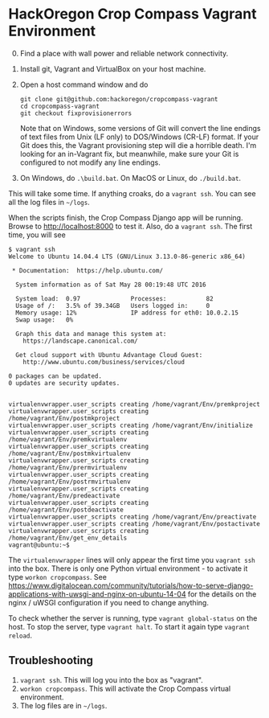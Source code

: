 # HackOregon Crop Compass Vagrant Environment

0. Find a place with wall power and reliable network connectivity.
1. Install git, Vagrant and VirtualBox on your host machine.
2. Open a host command window and do

    ```
    git clone git@github.com:hackoregon/cropcompass-vagrant
    cd cropcompass-vagrant
    git checkout fixprovisionerrors
    ```
    
    Note that on Windows, some versions of Git will convert the line endings of text files from Unix (LF only) to DOS/Windows (CR-LF) format. If your Git does this, the Vagrant provisioning step will die a horrible death. I'm looking for an in-Vagrant fix, but meanwhile, make sure your Git is configured to not modify any line endings.
3. On Windows, do `.\build.bat`. On MacOS or Linux, do `./build.bat`.

This will take some time. If anything croaks, do a `vagrant ssh`. You can see all the log files in `~/logs`.

When the scripts finish, the Crop Compass Django app will be running. Browse to <http://localhost:8000> to test it. Also, do a `vagrant ssh`. The first time, you will see

```
$ vagrant ssh
Welcome to Ubuntu 14.04.4 LTS (GNU/Linux 3.13.0-86-generic x86_64)

 * Documentation:  https://help.ubuntu.com/

  System information as of Sat May 28 00:19:48 UTC 2016

  System load:  0.97              Processes:           82
  Usage of /:   3.5% of 39.34GB   Users logged in:     0
  Memory usage: 12%               IP address for eth0: 10.0.2.15
  Swap usage:   0%

  Graph this data and manage this system at:
    https://landscape.canonical.com/

  Get cloud support with Ubuntu Advantage Cloud Guest:
    http://www.ubuntu.com/business/services/cloud

0 packages can be updated.
0 updates are security updates.


virtualenvwrapper.user_scripts creating /home/vagrant/Env/premkproject
virtualenvwrapper.user_scripts creating /home/vagrant/Env/postmkproject
virtualenvwrapper.user_scripts creating /home/vagrant/Env/initialize
virtualenvwrapper.user_scripts creating /home/vagrant/Env/premkvirtualenv
virtualenvwrapper.user_scripts creating /home/vagrant/Env/postmkvirtualenv
virtualenvwrapper.user_scripts creating /home/vagrant/Env/prermvirtualenv
virtualenvwrapper.user_scripts creating /home/vagrant/Env/postrmvirtualenv
virtualenvwrapper.user_scripts creating /home/vagrant/Env/predeactivate
virtualenvwrapper.user_scripts creating /home/vagrant/Env/postdeactivate
virtualenvwrapper.user_scripts creating /home/vagrant/Env/preactivate
virtualenvwrapper.user_scripts creating /home/vagrant/Env/postactivate
virtualenvwrapper.user_scripts creating /home/vagrant/Env/get_env_details
vagrant@ubuntu:~$ 
```

The `virtualenvwrapper` lines will only appear the first time you `vagrant ssh` into the box. There is only one Python virtual environment - to activate it type `workon cropcompass`. See <https://www.digitalocean.com/community/tutorials/how-to-serve-django-applications-with-uwsgi-and-nginx-on-ubuntu-14-04> for the details on the nginx / uWSGI configuration if you need to change anything.

To check whether the server is running, type `vagrant global-status` on the host. To stop the server, type `vagrant halt`. To start it again type `vagrant reload`.

## Troubleshooting
1. `vagrant ssh`. This will log you into the box as "vagrant".
2. `workon cropcompass`. This will activate the Crop Compass virtual environment.
3. The log files are in `~/logs`.

